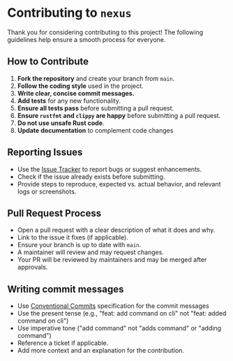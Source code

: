# Contributing to `nexus`

Thank you for considering contributing to this project!
The following guidelines help ensure a smooth process for everyone.

## How to Contribute

1. **Fork the repository** and create your branch from `main`.
2. **Follow the coding style** used in the project.
3. **Write clear, concise commit messages.**
4. **Add tests** for any new functionality.
5. **Ensure all tests pass** before submitting a pull request.
6. **Ensure `rustfmt` and `clippy` are happy** before submitting a pull request.
7. **Do not use unsafe Rust code**.
8. **Update documentation** to complement code changes

## Reporting Issues

- Use the [Issue Tracker] to report bugs or suggest enhancements.
- Check if the issue already exists before submitting.
- Provide steps to reproduce, expected vs. actual behavior, and relevant logs or screenshots.

## Pull Request Process

- Open a pull request with a clear description of what it does and why.
- Link to the issue it fixes (if applicable).
- Ensure your branch is up to date with `main`.
- A maintainer will review and may request changes.
- Your PR will be reviewed by maintainers and may be merged after approvals.

## Writing commit messages

- Use [Conventional Commits] specification for the commit messages
- Use the present tense (e.g., "feat: add command on cli" not "feat: added command on cli")
- Use imperative tone ("add command" not "adds command" or "adding command")
- Reference a ticket if applicable.
- Add more context and an explanation for the contribution.

<!-- List of references -->

[Issue Tracker]: https://github.com/Talus-Network/nexus/issues
[Conventional Commits]: https://www.conventionalcommits.org/

